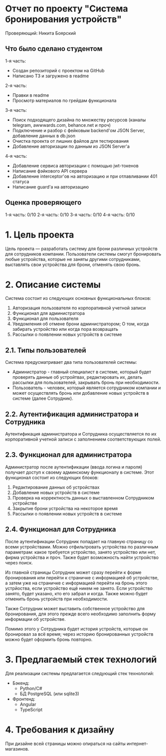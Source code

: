 # Отчет по проекту "Система бронирования устройств" 

Проверяющий: Никита Боярский


## Что было сделано студентом

1-я часть: 
- Создан репозиторий с проектом на GitHub
- Написано ТЗ и загружено в readme

2-я часть:
- Правки в readme
- Просмотр материалов по грейдам функционала

3-я часть:
- Поиск подходящего дизайна по множеству ресурсов (каналы telegram, awwwards.com, behance.net и проч)
- Подключение и разбор с фейковым backend'ом JSON Server, добавление данных в db.json
- Очистка проекта от лишних файлов для тестирования
- Добавление авторизации по данным из JSON Server'а 

4-я часть:
- Добавление сервиса авторизации с помощью jwt-токенов
- Написание фэйкового API сервера
- Добавление interсeptor'ов на авторизацию и при отлавливании 401 статуса
- Написание guard'а на авторизацию



## Оценка проверяющего

1-я часть: 0/10
2-я часть: 0/10
3-я часть: 0/10
4-я часть: 0/10


# 1. Цель проекта

Цель проекта — разработать систему для брони различных устройств для сотрудников компании. 
Пользователи системы смогут бронировать любые устройства, которые не заняты другими 
сотрудниками, выставлять свои устройства для брони, отменять свою бронь.   


# 2. Описание системы

Система состоит из следующих основных функциональных блоков:

1. Авторизация пользователя по корпоративной учетной записи
2. Функционал для администратора
3. Функционал для пользователя
4. Уведомления об отмене брони администратором; О том, 
когда забирать устройство или когда пора возвращать
5. Рассылки о появлении новых устройств в системе  


## 2.1. Типы пользователей

Система предусматривает два типа пользователей системы: 

- Администратор - главный специалист в системе, который будет проверять данные об устройтвах, 
редактировать их, делать рассылки для пользователей, закрывать бронь при необходимости.
- Пользователь - человек, который является сотрудником компании и 
может осуществлять бронь или добавление новых устройств в системе (далее Сотрудник).


## 2.2. Аутентификация администратора и Сотрудника 

Аутентификация администратора и Сотрудника осуществляется по их корпоративной 
учетной записи с заполнением соответствующих полей.


## 2.3. Функционал для администратора

Администратор после аутентификации (ввода логина и пароля) получает доступ к 
своему админскому функционалу в системе. Этот функционал состоит из
следующих блоков:

1. Редактирование данных об устройствах
2. Добавление новых устройств в системе
3. Проверка на корректность данных о выставленном Сотрудником устройстве
4. Закрытие брони устройства на некоторое время 
5. Рассылки о появлении новых устройств в системе 


## 2.4. Функционал для Сотрудника

После аутентификации Сотрудник попадает на главную страницу со всеми устройствами. 
Можно отфильтровать устройства по различным параметрам: какое требуется устройство, 
занято устройство или нет, фирма устройства и проч. Также будет возможность найти 
устройство через поиск.

Из главной страницы Сотрудник может сразу перейти к форме бронирования или перейти к страничке 
с информацией об устройстве, а затем уже на страничке с информацией перейти на бронь этого устрйоства, 
если устройство ещё никем не занято. Если устройство занято, будет указано, кто его забрал и когда. 
Также можно будет отменить бронь устройств при необходимости.

Также Сотрудник может выставить собственное устройство для бронирования, для этого 
прежде всего необходимо заполнить форму информации об устройстве.

Помимо этого у Сотрудника будет история устройств, которые он бронировал за всё время;
через историю бронированных устройств можно будет оформить бронь повторно.


# 3. Предлагаемый стек технологий

Для реализации системы предлагается следующий стек технологий:

* Бэкенд:
    - Python/С#
    - БД PostgreSQL (или sqlite3)
* Фронтенд:
    - Angular
    - TypeScript


# 4. Требования к дизайну

При дизайне всей страницы можно опираться на сайты интернет-магазинов.

